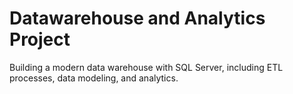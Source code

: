# Datawarehouse and Analytics Project
Building a modern data warehouse with SQL Server, including ETL processes, data modeling, and analytics.
